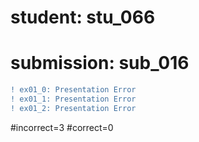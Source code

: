 # student: stu_066
# submission: sub_016

```diff
! ex01_0: Presentation Error
! ex01_1: Presentation Error
! ex01_2: Presentation Error
```
#incorrect=3
#correct=0
